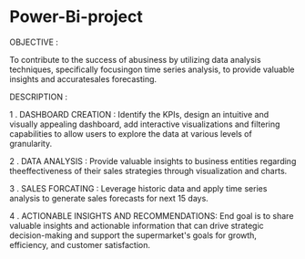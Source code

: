 # Power-Bi-project

OBJECTIVE : 

 To contribute to the success of abusiness by utilizing data analysis techniques, specifically focusingon time series analysis, to provide
 valuable insights and accuratesales forecasting.

DESCRIPTION :

1 . DASHBOARD CREATION : Identify the KPIs, design an intuitive and visually appealing dashboard, add interactive visualizations and filtering capabilities to
allow users to explore the data at various levels of granularity.

2 . DATA ANALYSIS : Provide valuable insights to business entities regarding theeffectiveness of their sales strategies through visualization and charts.

3 . SALES FORCATING : Leverage historic data and apply time series analysis to generate sales forecasts for next 15 days.

4 . ACTIONABLE INSIGHTS AND RECOMMENDATIONS: End goal is to share valuable insights and actionable information that can drive strategic decision-making and
support the supermarket's goals for growth, efficiency, and customer satisfaction.
